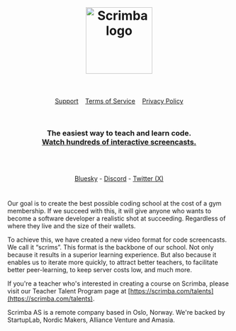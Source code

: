 <br>
<h1 align="center">
	<a href="https://scrimba.com/"><img src="https://i.postimg.cc/gJM8Kz8p/logo-long.png" width="150" alt="Scrimba logo"></a>
	<br>
<br>
</h1>

<p align="center">
  <a href="http://scrimba.com/help">Support</a>&nbsp;&nbsp;&nbsp;
  <a href="http://scrimba.com/terms-of-service">Terms of Service</a>&nbsp;&nbsp;&nbsp;
  <a href="http://scrimba.com/privacy">Privacy Policy</a>
</p>

<br>

<h3 align="center">
	The easiest way to teach and learn code.
	<br>
	<a href="https://scrimba.com/">Watch hundreds of interactive screencasts.</a>
</h3>

<br>
<br>

<p align="center">
<a href="https://bsky.app/profile/scrimba.bsky.social">Bluesky</a> - <a href="https://scrimba.com/discord">Discord</a> - <a href="https://x.com/scrimba">Twitter (X)</a>
</p>

<h1 align="center"></h1>

Our goal is to create the best possible coding school at the cost of a gym membership. If we succeed with this, it will give anyone who wants to become a software developer a realistic shot at succeeding. Regardless of where they live and the size of their wallets.

To achieve this, we have created a new video format for code screencasts. We call it “scrims”. This format is the backbone of our school. Not only because it results in a superior learning experience. But also because it enables us to iterate more quickly, to attract better teachers, to facilitate better peer-learning, to keep server costs low, and much more.

If you're a teacher who's interested in creating a course on Scrimba, please visit our Teacher Talent Program page at  [https://scrimba.com/talents](https://scrimba.com/talents).

Scrimba AS is a remote company based in Oslo, Norway. We're backed by StartupLab, Nordic Makers, Alliance Venture and Amasia.
